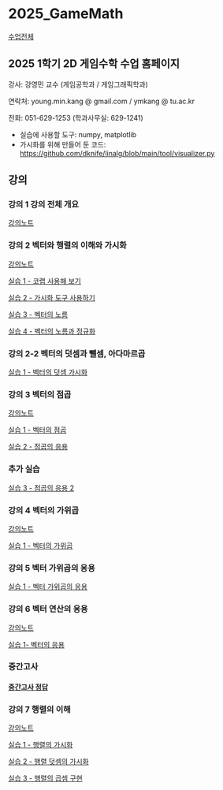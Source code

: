 # 2025_GameMath

[수업전체](https://github.com/dknife/dknife.github.io/wiki/Lecture_Homepage)

## 2025 1학기 2D 게임수학 수업 홈페이지

강사: 강영민 교수 (게임공학과 / 게임그래픽학과)

연락처: young.min.kang @ gmail.com / ymkang @ tu.ac.kr

전화: 051-629-1253 (학과사무실: 629-1241)

* 실습에 사용할 도구: numpy, matplotlib
* 가시화를 위해 만들어 둔 코드: https://github.com/dknife/linalg/blob/main/tool/visualizer.py


## 강의

### 강의 1 강의 전체 개요

[강의노트](https://github.com/dknife/2025_GameMath/raw/main/Lec/%EA%B0%95%EC%9D%981_%EC%A0%84%EC%B2%B4%EA%B0%9C%EC%9A%94.pdf)


### 강의 2 벡터와 행렬의 이해와 가시화

[강의노트](https://github.com/dknife/2025_GameMath/raw/main/Lec/%EA%B0%95%EC%9D%982_%EB%B2%A1%ED%84%B0%EA%B0%80%EC%8B%9C%ED%99%94%EC%99%80%EB%8D%A7%EC%85%88%EB%BA%84%EC%85%88.pdf)

[실습 1 - 코랩 사용해 보기](https://colab.research.google.com/drive/1FdnlAWaf5nMlRKWIQ7h_XfpDvupZpF7b?usp=sharing)

[실습 2 - 가시화 도구 사용하기](https://colab.research.google.com/drive/1R8K9ydWRgJrorzj56mjpAHx5JtxWhZlf?usp=sharing)

[실습 3 - 벡터의 노름](https://colab.research.google.com/drive/1ckTvzyq0JeFKhZVZFoyIiV6HZ4PKl97Y?usp=sharing)

[실습 4 - 벡터의 노름과 정규화](https://colab.research.google.com/drive/13h5rUmfB8HKSV2sr0ee7CWyaJ_TxvYiq?usp=sharing)

### 강의 2-2 벡터의 덧셈과 뺄셈, 아다마르곱

[실습 1 - 벡터의 덧셈 가시화](https://colab.research.google.com/drive/1OjnJoNgo_R7JBYexvd06il5a1YxiVndC?usp=sharing)

### 강의 3 벡터의 점곱

[강의노트](https://github.com/dknife/2025_GameMath/raw/main/Lec/%EA%B0%95%EC%9D%983_%EB%B2%A1%ED%84%B0%EC%9D%98%EC%A0%90%EA%B3%B1.pdf)

[실습 1 - 벡터의 점곱](https://colab.research.google.com/drive/1VadaiMJjylUapV8qswDe-B22u53zq4Ls?usp=sharing)

[실습 2 - 점곱의 응용](https://colab.research.google.com/drive/1NHQr3vR6_imcQy_aMOPPTOEe58wB8nek?usp=sharing)

### 추가 실습

[실습 3 - 점곱의 응용 2](https://colab.research.google.com/drive/1tybA0ga_y0g_KzMLxCYYnFbLhn_iOQN2?usp=sharing)


### 강의 4 벡터의 가위곱

[강의노트](https://github.com/dknife/2025_GameMath/raw/main/Lec/%EA%B0%95%EC%9D%984_%EB%B2%A1%ED%84%B0%EC%9D%98%EA%B0%80%EC%9C%84%EA%B3%B1.pdf)

[실습 1 - 벡터의 가위곱](https://colab.research.google.com/drive/1UDM8vHVGYZrZsX47Ii_DswV_dK2NKQIs?usp=sharing)

### 강의 5 벡터 가위곱의 응용

[실습 1 - 벡터 가위곱의 응용](https://colab.research.google.com/drive/1Y1R0tEstVfJy3Zq_Cm1gaGesqMxeUEA2?usp=sharing)

### 강의 6 벡터 연산의 응용

[강의노트](https://github.com/dknife/2025_GameMath/blob/main/Lec/%EA%B0%95%EC%9D%985_%EB%B2%A1%ED%84%B0%EC%9D%98%EC%9D%91%EC%9A%A9.pdf)

[실습 1- 벡터의 응용](https://colab.research.google.com/drive/1ao04vIIOO-Kz9jn_HEDsE9YOs8Lnvnfj?usp=sharing)

### 중간고사
#### [중간고사 정답](https://colab.research.google.com/drive/1O0ACOs5c0YDh7JuucUOuJc5WtONFpV23?usp=sharing)

### 강의 7 행렬의 이해

[강의노트](https://github.com/dknife/2025_GameMath/raw/main/Lec/%EA%B0%95%EC%9D%986_%ED%96%89%EB%A0%AC%EA%B8%B0%EC%B4%88.pdf)

[실습 1 - 행렬의 가시화](https://colab.research.google.com/drive/1PDfGUnnBOr8-QJeQNFYVY2THDF7Nar1x?usp=sharing)

[실습 2 - 행렬 덧셈의 가시화](https://colab.research.google.com/drive/1pCbEhCruYivRgS2R_RRdr95_tLQ41YCE?usp=sharing)

[실습 3 - 행렬의 곱셈 구현](https://colab.research.google.com/drive/1Bo5NokD0nRMxbtfLXfErP2_ODI-K2RXt?usp=sharing)
